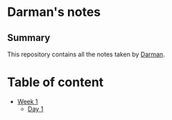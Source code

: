 # Darman's notes
## Summary

This repository contains all the notes taken by [Darman](https://github.com/Fr3sh17/lighthouse-web-notes).
# Table of content
* [Week 1](/Week_1)
  * [Day 1](/Week_1/Day_1)